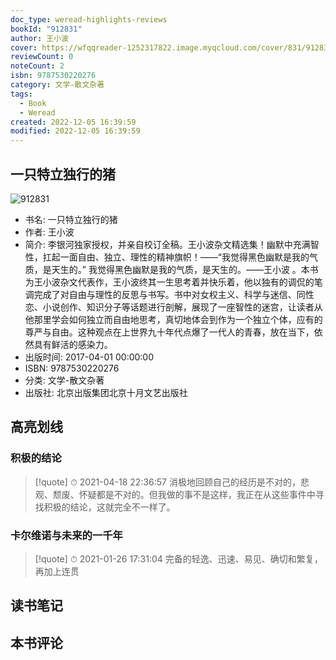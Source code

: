 ```yaml
---
doc_type: weread-highlights-reviews
bookId: "912831"
author: 王小波
cover: https://wfqqreader-1252317822.image.myqcloud.com/cover/831/912831/t7_912831.jpg
reviewCount: 0
noteCount: 2
isbn: 9787530220276
category: 文学-散文杂著
tags:
  - Book
  - Weread
created: 2022-12-05 16:39:59
modified: 2022-12-05 16:39:59
---
```


## 一只特立独行的猪

![912831](https://wfqqreader-1252317822.image.myqcloud.com/cover/831/912831/t7_912831.jpg)
- 书名: 一只特立独行的猪
- 作者: 王小波
- 简介: 李银河独家授权，并亲自校订全稿。王小波杂文精选集！幽默中充满智性，扛起一面自由、独立、理性的精神旗帜！——“我觉得黑色幽默是我的气质，是天生的。” 我觉得黑色幽默是我的气质，是天生的。——王小波 。本书为王小波杂文代表作，王小波终其一生思考着并快乐着，他以独有的调侃的笔调完成了对自由与理性的反思与书写。书中对女权主义、科学与迷信、同性恋、小说创作、知识分子等话题进行剖解，展现了一座智性的迷宫，让读者从他那里学会如何独立而自由地思考，真切地体会到作为一个独立个体，应有的尊严与自由。这种观点在上世界九十年代点爆了一代人的青春，放在当下，依然具有鲜活的感染力。
- 出版时间: 2017-04-01 00:00:00
- ISBN: 9787530220276
- 分类: 文学-散文杂著
- 出版社: 北京出版集团北京十月文艺出版社

## 高亮划线

### 积极的结论


> [!quote] ⏱ 2021-04-18 22:36:57
> 消极地回顾自己的经历是不对的，悲观、颓废、怀疑都是不对的。但我做的事不是这样，我正在从这些事件中寻找积极的结论，这就完全不一样了。
 


### 卡尔维诺与未来的一千年


> [!quote] ⏱ 2021-01-26 17:31:04
> 完备的轻逸、迅速、易见、确切和繁复，再加上连贯
 



## 读书笔记


## 本书评论

